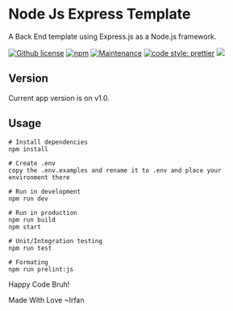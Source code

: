 # Node Js Express Template

A Back End template using Express.js as a Node.js framework.

[![Github license](https://img.shields.io/badge/License-MIT-yellow.svg)](https://raw.githubusercontent.com/jauhari-i/NodeJs-Express-Template/master/LICENSE)
[![npm](https://img.shields.io/npm/v/npm.svg)](https://www.npmjs.com/)
[![Maintenance](https://img.shields.io/badge/Maintained%3F-yes-green.svg)](https://github.com/jauhari-i/NodeJs-Express-Template)
[![code style: prettier](https://img.shields.io/badge/code_style-prettier-ff69b4.svg?style=flat-square)](https://github.com/prettier/prettier)
![](https://camo.githubusercontent.com/38e8bf53472603847af7d6396c1af58fd55872ee50425c97e63bc665ca1beb55/68747470733a2f2f696d672e736869656c64732e696f2f62616467652f65732d362d627269676874677265656e2e737667)


## Version

Current app version is on v1.0.

## Usage

```
# Install dependencies
npm install

# Create .env
copy the .env.examples and rename it to .env and place your environment there

# Run in development
npm run dev

# Run in production
npm run build
npm start

# Unit/Integration testing
npm run test

# Formating
npm run prelint:js

```



Happy Code Bruh!

Made With Love ~Irfan

